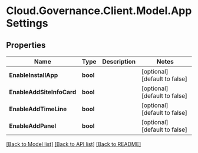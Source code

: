 # Cloud.Governance.Client.Model.AppSettings
## Properties

Name | Type | Description | Notes
------------ | ------------- | ------------- | -------------
**EnableInstallApp** | **bool** |  | [optional] [default to false]
**EnableAddSiteInfoCard** | **bool** |  | [optional] [default to false]
**EnableAddTimeLine** | **bool** |  | [optional] [default to false]
**EnableAddPanel** | **bool** |  | [optional] [default to false]

[[Back to Model list]](../README.md#documentation-for-models) [[Back to API list]](../README.md#documentation-for-api-endpoints) [[Back to README]](../README.md)

